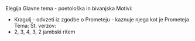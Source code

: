 Elegija
Glavne tema - poetološka in bivanjska
Motivi:
- Kragulj - odvzeti iz zgodbe o Prometeju - kaznuje njega kot je Prometeja
Tema:
Št. verzov:
- 2, 3, 4, 3, 2
jambski ritem